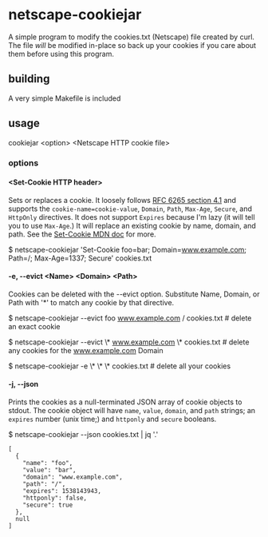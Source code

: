 # netscape-cookiejar
A simple program to modify the cookies.txt (Netscape) file created by curl. The file _will_ be modified in-place so back up your cookies if you care about them before using this program.

## building
A very simple Makefile is included

## usage
cookiejar \<option\> \<Netscape HTTP cookie file\>

### options
#### \<Set-Cookie HTTP header\>
Sets or replaces a cookie. It loosely follows [RFC 6265 section 4.1](https://tools.ietf.org/html/rfc6265#section-4.1) and supports the `cookie-name=cookie-value`, `Domain`, `Path`, `Max-Age`, `Secure`, and `HttpOnly` directives. It does not support `Expires` because I'm lazy (it will tell you to use `Max-Age`.) It will replace an existing cookie by name, domain, and path. See the [Set-Cookie MDN doc](https://developer.mozilla.org/en-US/docs/Web/HTTP/Headers/Set-Cookie) for more.

\$ netscape-cookiejar 'Set-Cookie foo=bar; Domain=www.example.com; Path=/; Max-Age=1337; Secure' cookies.txt

#### -e, --evict \<Name\> \<Domain\> \<Path\>
Cookies can be deleted with the --evict option. Substitute Name, Domain, or Path with '\*' to match any cookie by that directive.

\$ netscape-cookiejar --evict foo www.example.com / cookies.txt # delete an exact cookie

\$ netscape-cookiejar --evict \\\* www.example.com \\\* cookies.txt # delete any cookies for the www.example.com Domain

\$ netscape-cookiejar -e \\\* \\\* \\\* cookies.txt # delete all your cookies

#### -j, --json
Prints the cookies as a null-terminated JSON array of cookie objects to stdout. The cookie object will have `name`, `value`, `domain`, and `path` strings; an `expires` number (unix time;) and `httponly` and `secure` booleans.

\$ netscape-cookiejar --json cookies.txt | jq '.'
```
[
  {
    "name": "foo",
    "value": "bar",
    "domain": "www.example.com",
    "path": "/",
    "expires": 1538143943,
    "httponly": false,
    "secure": true
  },
  null
]
```
